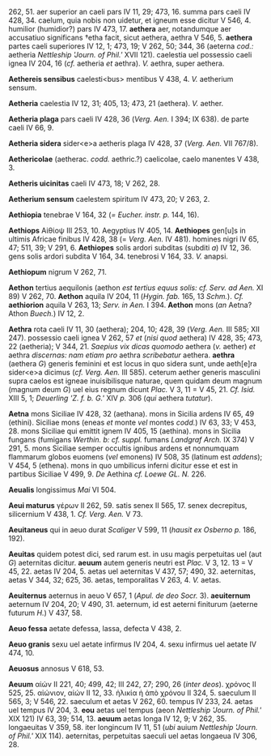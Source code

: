 262, 51. aer superior an caeli pars IV 11, 29; 473, 16. summa pars caeli
IV 428, 34. caelum, quia nobis non uidetur, et igneum esse dicitur V
546, 4. humilior (humidior?) pars IV 473, 17. **aethera** aer,
notandumque aer accusatiuo significans †etha facit, sicut aethera,
aethra V 546, 5. **aethera** partes caeli superiores IV 12, 1; 473, 19;
V 262, 50; 344, 36 (aeterna *cod.:* aetheria *Nettleship 'Journ. of
Phil.'* XVII 121). caelestia uel possessio caeli ignea IV 204, 16 (*cf.*
aetheria *et* aethra). *V.* aethra, super aethera.

**Aethereis sensibus** caelesti\<bus\> mentibus V 438, 4. *V.* aetherium
sensum.

**Aetheria** caelestia IV 12, 31; 405, 13; 473, 21 (aethera). *V.*
aether.

**Aetheria plaga** pars caeli IV 428, 36 (*Verg. Aen.* I 394; IX 638).
de parte caeli IV 66, 9.

**Aetheria sidera** sider\<e\>a aetheris plaga IV 428, 37 (*Verg.*
*Aen.* VII 767/8).

**Aethericolae** (aetherac. *codd.* aethric.?) caelicolae, caelo
manentes V 438, 3.

**Aetheris uicinitas** caeli IV 473, 18; V 262, 28.

**Aetherium sensum** caelestem spiritum IV 473, 20; V 263, 2.

**Aethiopia** tenebrae V 164, 32 (*= Eucher. instr. p.* 144, 16).

**Aethiops** Αἰθίοψ III 253, 10. Aegyptius IV 405, 14. **Aethiopes**
gen[u]s in ultimis Africae finibus IV 428, 38 (= *Verg. Aen.* IV
481). homines nigri IV 65, 47; 511, 39; V 291, 6. **Aethiopes** solis
ardori subditas (subditi *a*) IV 12, 36. gens solis ardori subdita V
164, 34. tenebrosi V 164, 33. *V.* anapsi.

**Aethiopum** nigrum V 262, 71.

**Aethon** tertius aequilonis (aethon *est tertius equus solis: cf.
Serv. ad Aen.* XI 89) V 262, 70. **Aethon** aquila IV 204, 11 (*Hygin.
fab.* 165, 13 *Schm.*). *Cf.* **aethiorion** aquila V 263, 13; *Serv.*
*in Aen.* I 394. **Aethon** mons (*an* Aetna? Athon *Buech.*) IV 12, 2.

**Aethra** rota caeli IV 11, 30 (aethera); 204, 10; 428, 39 (*Verg.
Aen.* III 585; XII 247). possessio caeli ignea V 262, 57 *et* (*nisi
quod* aethera) IV 428, 35; 473, 22 (aetheria); V 344, 21. *Saepius vix
dicas quomodo* aethera (*v.* aether) *et* aethra *discernas: nam etiam
pro* aethra *scribebatur* aethera. **aethra** (aethera *G*) generis
feminini et est locus in quo sidera sunt, unde aeth[e]ra sider\<e\>a
dicimus (*cf. Verg. Aen.* III 585). ceterum aether generis masculini
supra caelos est igneae inuisibilisque naturae, quem quidam deum magnum
(magnum deum *G*) uel eius regnum dicunt *Plac.* V 3, 11 = V 45, 21.
*Cf. Isid.* XIII 5, 1; *Deuerling 'Z. f. b. G.'* XIV *p.* 306 (*qui*
aethera *tutatur*).

**Aetna** mons Siciliae IV 428, 32 (aethana). mons in Sicilia ardens IV
65, 49 (ethini). Siciliae mons (eneas *et* monte *vel* montes *codd.*)
IV 63, 33; V 453, 28. mons Siciliae qui emittit ignem IV 405, 15
(aethina). mons in Sicilia fungans (fumigans *Werthin. b: cf. suppl.*
fumans *Landgraf Arch.* IX 374) V 291, 5. mons Siciliae semper occultis
ignibus ardens et nonnumquam flammarum globos euomens (*vel* emonens) IV
508, 35 (latinum est *addens*); V 454, 5 (ethena). mons in quo umbilicus
inferni dicitur esse et est in partibus Siciliae V 499, 9. *De* Aethina
*cf. Loewe GL. N.* 226.

**Aeualis** longissimus *Mai* VI 504.

**Aeui maturus** γέρων II 262, 59. satis senex II 565, 17. senex
decrepitus, silicernium V 438, 1. *Cf. Verg. Aen.* V 73.

**Aeuitaneus** qui in aeuo durat *Scaliger* V 599, 11 (*hausit ex
Osberno p.* 186, 192).

**Aeuitas** quidem potest dici, sed rarum est. in usu magis perpetuitas
uel (aut *G*) aeternitas dicitur. **aeuum** autem generis neutri est
*Plac.* V 3, 12. 13 = V 45, 22. aetas IV 204, 5. aetas uel aeternitas V
437, 57; 490, 32. aeternitas, aetas V 344, 32; 625, 36. aetas,
temporalitas V 263, 4. *V.* aetas.

**Aeuiternus** aeternus in aeuo V 657, 1 (*Apul. de deo Socr.* 3).
**aeuiternum** aeternum IV 204, 20; V 490, 31. aeternum, id est aeterni
finiturum (aeterne futurum *H.*) V 437, 58.

**Aeuo fessa** aetate defessa, lassa, defecta V 438, 2.

**Aeuo granis** sexu uel aetate infirmus IV 204, 4. sexu infirmus uel
aetate IV 474, 10.

**Aeuosus** annosus V 618, 53.

**Aeuum** αἰών II 221, 40; 499, 42; III 242, 27; 290, 26 (*inter deos*).
χρόνος II 525, 25. αἰώνιον, αἰών II 12, 33. ἡλικία ἡ ἀπὸ χρόνου II 324,
5. saeculum II 565, 3; V 546, 22. saeculum et aetas V 262, 60. tempus IV
233, 24. aetas uel tempus IV 204, 3. **eou** aetas uel tempus (aeon
*Nettleship 'Journ. of Phil.'* XIX 121) IV 63, 39; 514, 13. **aeuum**
aetas longa IV 12, 9; V 262, 35. longaeuitas V 359, 58. iter longincum
IV 11, 51 (*ubi* auium *Nettleship 'Journ. of Phil.'* XIX 114).
aeternitas, perpetuitas saeculi uel aetas longaeua IV 306, 28.

